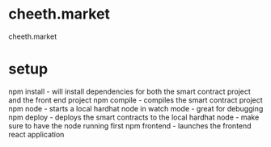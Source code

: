 # cheeth.market
cheeth.market


# setup
npm install - will install dependencies for both the smart contract project and the front end project
npm compile - compiles the smart contract project
npm node - starts a local hardhat node in watch mode - great for debugging
npm deploy - deploys the smart contracts to the local hardhat node - make sure to have the node running first
npm frontend - launches the frontend react application

